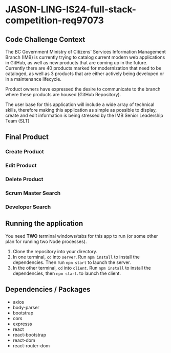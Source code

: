 # JASON-LING-IS24-full-stack-competition-req97073

## Code Challenge Context
The BC Government Ministry of Citizens' Services Information Management Branch (IMB) is currently trying to catalog current modern web applications in GitHub, as well as new products that are coming up in the future. Currently there are 40 products marked for modernization that need to be cataloged, as well as 3 products that are either actively being developed or in a maintenance lifecycle.

Product owners have expressed the desire to communicate to the branch where these products are housed (GitHub Repository).

The user base for this application will include a wide array of technical skills, therefore making this application as simple as possible to display, create and edit information is being stressed by the IMB Senior Leadership Team (SLT)

## Final Product 

### Create Product

### Edit Product

### Delete Product

### Scrum Master Search

### Developer Search

## Running the application

You need **TWO** terminal windows/tabs for this app to run (or some other plan for running two Node processes).

1. Clone the repository into your directory.
2. In one terminal, `cd` into `server`. Run `npm install` to install the dependencies. Then run `npm start` to launch the server.
3. In the other terminal, `cd` into `client`. Run `npm install` to install the dependencies, then `npm start`. to launch the client.

## Dependencies / Packages
- axios
- body-parser
- bootstrap
- cors
- expresss
- react
- react-bootstrap
- react-dom
- react-router-dom